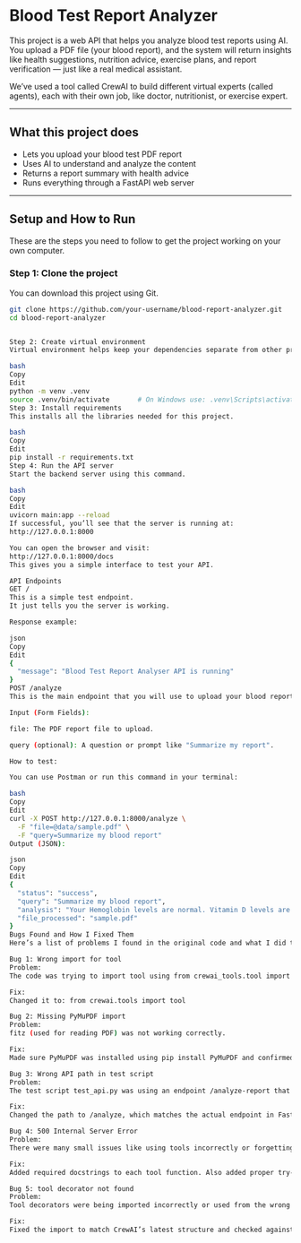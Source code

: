 # Blood Test Report Analyzer

This project is a web API that helps you analyze blood test reports using AI. You upload a PDF file (your blood report), and the system will return insights like health suggestions, nutrition advice, exercise plans, and report verification — just like a real medical assistant.

We’ve used a tool called CrewAI to build different virtual experts (called agents), each with their own job, like doctor, nutritionist, or exercise expert.

---

## What this project does

- Lets you upload your blood test PDF report
- Uses AI to understand and analyze the content
- Returns a report summary with health advice
- Runs everything through a FastAPI web server

---

## Setup and How to Run

These are the steps you need to follow to get the project working on your own computer.

### Step 1: Clone the project

You can download this project using Git.

```bash
git clone https://github.com/your-username/blood-report-analyzer.git
cd blood-report-analyzer


Step 2: Create virtual environment
Virtual environment helps keep your dependencies separate from other projects.

bash
Copy
Edit
python -m venv .venv
source .venv/bin/activate       # On Windows use: .venv\Scripts\activate
Step 3: Install requirements
This installs all the libraries needed for this project.

bash
Copy
Edit
pip install -r requirements.txt
Step 4: Run the API server
Start the backend server using this command.

bash
Copy
Edit
uvicorn main:app --reload
If successful, you’ll see that the server is running at:
http://127.0.0.1:8000

You can open the browser and visit:
http://127.0.0.1:8000/docs
This gives you a simple interface to test your API.

API Endpoints
GET /
This is a simple test endpoint.
It just tells you the server is working.

Response example:

json
Copy
Edit
{
  "message": "Blood Test Report Analyser API is running"
}
POST /analyze
This is the main endpoint that you will use to upload your blood report for analysis.

Input (Form Fields):

file: The PDF report file to upload.

query (optional): A question or prompt like "Summarize my report".

How to test:

You can use Postman or run this command in your terminal:

bash
Copy
Edit
curl -X POST http://127.0.0.1:8000/analyze \
  -F "file=@data/sample.pdf" \
  -F "query=Summarize my blood report"
Output (JSON):

json
Copy
Edit
{
  "status": "success",
  "query": "Summarize my blood report",
  "analysis": "Your Hemoglobin levels are normal. Vitamin D levels are low. Consider more sun exposure or supplements.",
  "file_processed": "sample.pdf"
}
Bugs Found and How I Fixed Them
Here’s a list of problems I found in the original code and what I did to fix them:

Bug 1: Wrong import for tool
Problem:
The code was trying to import tool using from crewai_tools.tool import tool which gave an error.

Fix:
Changed it to: from crewai.tools import tool

Bug 2: Missing PyMuPDF import
Problem:
fitz (used for reading PDF) was not working correctly.

Fix:
Made sure PyMuPDF was installed using pip install PyMuPDF and confirmed that import fitz works.

Bug 3: Wrong API path in test script
Problem:
The test script test_api.py was using an endpoint /analyze-report that did not exist.

Fix:
Changed the path to /analyze, which matches the actual endpoint in FastAPI.

Bug 4: 500 Internal Server Error
Problem:
There were many small issues like using tools incorrectly or forgetting docstrings in some functions.

Fix:
Added required docstrings to each tool function. Also added proper try-except handling and logging to understand any errors.

Bug 5: tool decorator not found
Problem:
Tool decorators were being imported incorrectly or used from the wrong path.

Fix:
Fixed the import to match CrewAI’s latest structure and checked against official documentation.